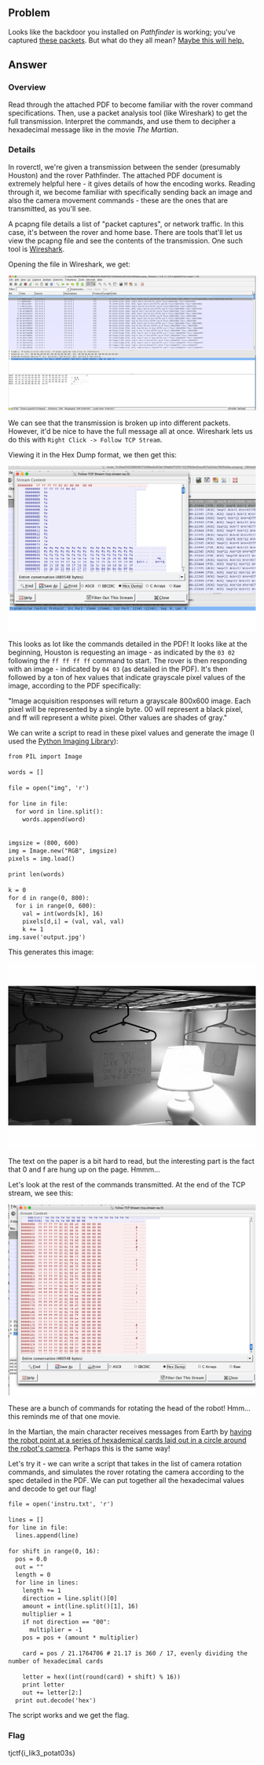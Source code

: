## Problem ##
Looks like the backdoor you installed on *Pathfinder* is working; you've captured [these packets](rover.pcapng). But what do they all mean? [Maybe this will help.](roverctl.pdf)

## Answer ##

### Overview ###

Read through the attached PDF to become familiar with the rover command specifications. Then, use a packet analysis tool (like Wireshark) to get the full transmission. Interpret the commands, and use them to decipher a hexadecimal message like in the movie *The Martian*.

### Details ###

In roverctl, we're given a transmission between the sender (presumably Houston) and the rover Pathfinder. The attached PDF document is extremely helpful here - it gives details of how the encoding works. Reading through it, we become familiar with specifically sending back an image and also the camera movement commands - these are the ones that are transmitted, as you'll see.

A pcapng file details a list of "packet captures", or network traffic. In this case, it's between the rover and home base. There are tools that'll let us view the pcapng file and see the contents of the transmission. One such tool is [Wireshark](https://www.wireshark.org/).

Opening the file in Wireshark, we get:

![wireshark roverctl](rover_wireshark.png)

We can see that the transmission is broken up into different packets. However, it'd be nice to have the full message all at once. Wireshark lets us do this with `Right Click -> Follow TCP Stream`.

Viewing it in the Hex Dump format, we then get this:

![wireshark transmission](wireshark_transmission.png)

This looks as lot like the commands detailed in the PDF! It looks like at the beginning, Houston is requesting an image - as indicated by the `03 02` following the `ff ff ff ff` command to start. The rover is then responding with an image - indicated by `04 03` (as detailed in the PDF). It's then followed by a ton of hex values that indicate grayscale pixel values of the image, according to the PDF specifically:

"Image acquisition responses will return a grayscale 800x600 image. Each pixel will be represented by a single byte. 00 will represent a black pixel, and ff will represent a white pixel. Other values are shades of gray."

We can write a script to read in these pixel values and generate the image (I used the [Python Imaging Library](http://www.pythonware.com/products/pil/)):

```
from PIL import Image

words = []

file = open("img", 'r')

for line in file:
  for word in line.split():
    words.append(word)


imgsize = (800, 600)
img = Image.new("RGB", imgsize)
pixels = img.load()

print len(words)

k = 0
for d in range(0, 800):
  for i in range(0, 600):
    val = int(words[k], 16)
    pixels[d,i] = (val, val, val)
    k += 1
img.save('output.jpg')
```

This generates this image:

![rovertctl image output](output.jpg)

The text on the paper is a bit hard to read, but the interesting part is the fact that 0 and f are hung up on the page. Hmmm...

Let's look at the rest of the commands transmitted. At the end of the TCP stream, we see this:

![wireshark output end](roverctl_output_end.png)

These are a bunch of commands for rotating the head of the robot! Hmm... this reminds me of that one movie.

In the Martian, the main character receives messages from Earth by [having the robot point at a series of hexademical cards laid out in a circle around the robot's camera](http://www.techinsider.io/the-martian-hexidecimal-language-2015-9). Perhaps this is the same way!

Let's try it - we can write a script that takes in the list of camera rotation commands, and simulates the rover rotating the camera according to the spec detailed in the PDF. We can put together all the hexadecimal values and decode to get our flag!

```
file = open('instru.txt', 'r')

lines = []
for line in file:
  lines.append(line)

for shift in range(0, 16):
  pos = 0.0
  out = ""
  length = 0
  for line in lines:
    length += 1
    direction = line.split()[0]
    amount = int(line.split()[1], 16)
    multiplier = 1
    if not direction == "00":
      multiplier = -1
    pos = pos + (amount * multiplier)

    card = pos / 21.1764706 # 21.17 is 360 / 17, evenly dividing the number of hexadecimal cards

    letter = hex((int(round(card) + shift) % 16))
    print letter
    out += letter[2:]
  print out.decode('hex')
```

The script works and we get the flag.

### Flag ###

tjctf{i_lik3_potat03s}